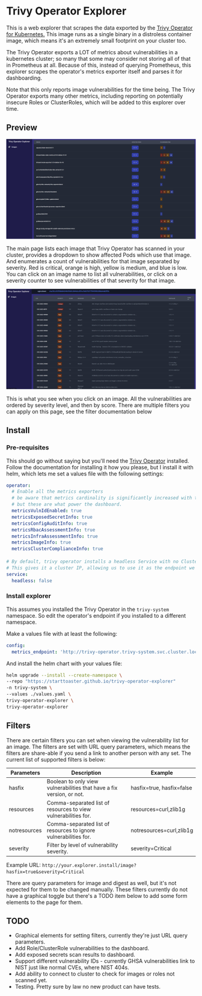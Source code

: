 # Trivy Operator Explorer

This is a web explorer that scrapes the data exported by the [Trivy Operator for Kubernetes.](https://github.com/aquasecurity/trivy-operator) This image runs as a single binary in a distroless container image, which means it's an extremely small footprint on your cluster too.

The Trivy Operator exports a LOT of metrics about vulnerabilities in a kubernetes cluster; so many that some may consider not storing all of that in Prometheus at all. Because of this, instead of querying Prometheus, this explorer scrapes the operator's metrics exporter itself and parses it for dashboarding. 

Note that this only reports image vulnerabilities for the time being. The Trivy Operator exports many other metrics, including reporting on potentially insecure Roles or ClusterRoles, which will be added to this explorer over time.

## Preview

![Cluster dashboard](content/index.png)

The main page lists each image that Trivy Operator has scanned in your cluster, provides a dropdown to show affected Pods which use that image. And enumerates a count of vulnerabilities for that image separated by severity. Red is critical, orange is high, yellow is medium, and blue is low. You can click on an image name to list all vulnerabilities, or click on a severity counter to see vulnerabilities of that severity for that image.

![Image dashboard](content/image.png)

This is what you see when you click on an image. All the vulnerabilities are ordered by severity level, and then by score. There are multiple filters you can apply on this page, see the filter documentation below

## Install

### Pre-requisites

This should go without saying but you'll need the [Trivy Operator](https://github.com/aquasecurity/trivy-operator) installed. Follow the documentation for installing it how you please, but I install it with helm, which lets me set a values file with the following settings:

```yaml
operator:
  # Enable all the metrics exporters
  # be aware that metrics cardinality is significantly increased with these features enabled
  # but these are what power the dashboard.
  metricsVulnIdEnabled: true
  metricsExposedSecretInfo: true
  metricsConfigAuditInfo: true
  metricsRbacAssessmentInfo: true
  metricsInfraAssessmentInfo: true
  metricsImageInfo: true
  metricsClusterComplianceInfo: true

# By default, trivy operator installs a headless Service with no Cluster IP.
# This gives it a cluster IP, allowing us to use it as the endpoint we point to in the explorer's values.
service:
  headless: false
```

### Install explorer

This assumes you installed the Trivy Operator in the `trivy-system` namespace. So edit the operator's endpoint if you installed to a different namespace.

Make a values file with at least the following:

```yaml
config:
  metrics_endpoint: 'http://trivy-operator.trivy-system.svc.cluster.local/metrics'
```

And install the helm chart with your values file:

```bash
helm upgrade --install --create-namespace \
--repo "https://starttoaster.github.io/trivy-operator-explorer" 
-n trivy-system \
--values ./values.yaml \
trivy-operator-explorer \
trivy-operator-explorer
```

## Filters

There are certain filters you can set when viewing the vulnerability list for an image. The filters are set with URL query parameters, which means the filters are share-able if you send a link to another person with any set. The current list of supported filters is below:

| Parameters   | Description                                                           | Example                   |
|--------------|-----------------------------------------------------------------------|---------------------------|
| hasfix       | Boolean to only view vulnerabilities that have a fix version, or not. | hasfix=true, hasfix=false |
| resources    | Comma-separated list of resources to view vulnerabilities for.        | resources=curl,zlib1g     |
| notresources | Comma-separated list of resources to ignore vulnerabilities for.      | notresources=curl,zlib1g  |
| severity     | Filter by level of vulnerability severity.                            | severity=Critical         |

Example URL: `http://your.explorer.install/image?hasfix=true&severity=Critical`

There are query parameters for image and digest as well, but it's not expected for them to be changed manually. These filters currently do not have a graphical toggle but there's a TODO item below to add some form elements to the page for them.

## TODO

- Graphical elements for setting filters, currently they're just URL query parameters.
- Add Role/ClusterRole vulnerabilities to the dashboard.
- Add exposed secrets scan results to dashboard.
- Support different vulnerability IDs - currently GHSA vulnerabilities link to NIST just like normal CVEs, where NIST 404s.
- Add ability to connect to cluster to check for images or roles not scanned yet.
- Testing. Pretty sure by law no new product can have tests.
